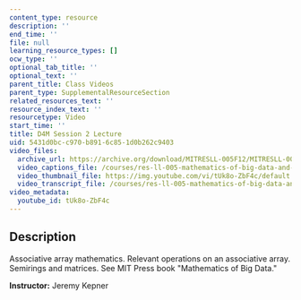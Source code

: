 ```yaml
---
content_type: resource
description: ''
end_time: ''
file: null
learning_resource_types: []
ocw_type: ''
optional_tab_title: ''
optional_text: ''
parent_title: Class Videos
parent_type: SupplementalResourceSection
related_resources_text: ''
resource_index_text: ''
resourcetype: Video
start_time: ''
title: D4M Session 2 Lecture
uid: 5431d0bc-c970-b891-6c85-1d0b262c9403
video_files:
  archive_url: https://archive.org/download/MITRESLL-005F12/MITRESLL-005F12_L02_Lec_300k.mp4
  video_captions_file: /courses/res-ll-005-mathematics-of-big-data-and-machine-learning-january-iap-2020/4420844634e9534ca93d0442ca5a0d3d_tUk8o-ZbF4c.vtt
  video_thumbnail_file: https://img.youtube.com/vi/tUk8o-ZbF4c/default.jpg
  video_transcript_file: /courses/res-ll-005-mathematics-of-big-data-and-machine-learning-january-iap-2020/e7cd13deec9f002f4285a2c3c8744d7f_tUk8o-ZbF4c.pdf
video_metadata:
  youtube_id: tUk8o-ZbF4c
---
```


Description
-----------

Associative array mathematics. Relevant operations on an associative array. Semirings and matrices. See MIT Press book "Mathematics of Big Data."

**Instructor:** Jeremy Kepner



